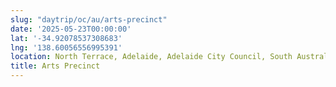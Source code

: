```yaml
---
slug: "daytrip/oc/au/arts-precinct"
date: '2025-05-23T00:00:00'
lat: '-34.92078537308683'
lng: '138.60056556995391'
location: North Terrace, Adelaide, Adelaide City Council, South Australia, 5000, Australia
title: Arts Precinct
---
```



